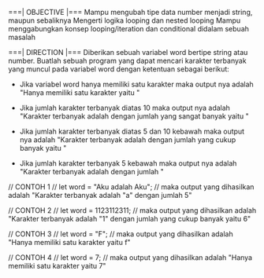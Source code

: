 ===| OBJECTIVE |===
Mampu mengubah tipe data number menjadi string, maupun sebaliknya Mengerti logika looping dan nested looping Mampu menggabungkan konsep looping/iteration dan conditional didalam sebuah masalah


===| DIRECTION |===
Diberikan sebuah variabel word bertipe string atau number. Buatlah sebuah program yang dapat mencari karakter terbanyak yang muncul pada variabel word dengan ketentuan sebagai berikut:

- Jika variabel word hanya memiliki satu karakter maka output nya adalah "Hanya memiliki satu karakter yaitu <karakter>"

- Jika jumlah karakter terbanyak diatas 10 maka output nya adalah "Karakter terbanyak adalah <karakter> dengan jumlah yang sangat banyak yaitu <total>"

- Jika jumlah karakter terbanyak diatas 5 dan 10 kebawah maka output nya adalah "Karakter terbanyak adalah <karakter> dengan jumlah yang cukup banyak yaitu <total>"

- Jika jumlah karakter terbanyak 5 kebawah maka output nya adalah "Karakter terbanyak adalah <karakter> dengan jumlah <total>"

// CONTOH 1
// let word = "Aku adalah Aku";
// maka output yang dihasilkan adalah "Karakter terbanyak adalah "a" dengan jumlah 5"

// CONTOH 2
// let word = 1123112311;
// maka output yang dihasilkan adalah "Karakter terbanyak adalah "1" dengan jumlah yang cukup banyak yaitu 6"

// CONTOH 3
// let word = "F";
// maka output yang dihasilkan adalah "Hanya memiliki satu karakter yaitu f"

// CONTOH 4
// let word = 7;
// maka output yang dihasilkan adalah "Hanya memiliki satu karakter yaitu 7"